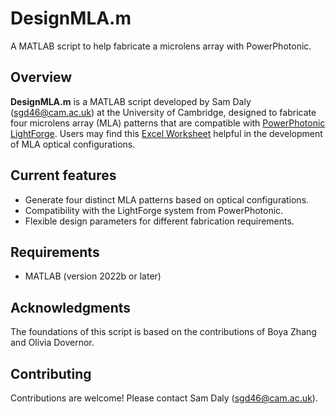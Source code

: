 # DesignMLA.m
A MATLAB script to help fabricate a microlens array with PowerPhotonic. 

## Overview

**DesignMLA.m** is a MATLAB script developed by Sam Daly (sgd46@cam.ac.uk) at the University of Cambridge, designed to fabricate four microlens array (MLA) patterns that are compatible with [PowerPhotonic LightForge](https://www.powerphotonic.com/products/lightforge/). Users may find this [Excel Worksheet](https://zenodo.org/records/12604354) helpful in the development of MLA optical configurations.

## Current features
- Generate four distinct MLA patterns based on optical configurations.
- Compatibility with the LightForge system from PowerPhotonic.
- Flexible design parameters for different fabrication requirements.

## Requirements
- MATLAB (version 2022b or later)

## Acknowledgments
The foundations of this script is based on the contributions of Boya Zhang and Olivia Dovernor.

## Contributing
Contributions are welcome! Please contact Sam Daly (sgd46@cam.ac.uk).
